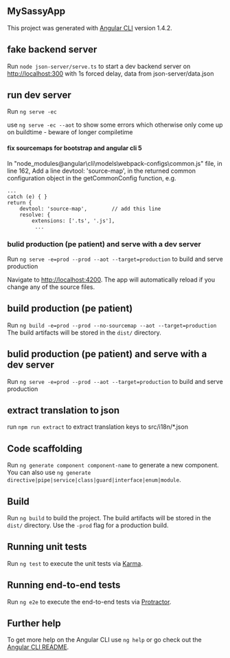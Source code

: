 ## MySassyApp
This project was generated with [Angular CLI](https://github.com/angular/angular-cli) version 1.4.2.

## fake backend server
Run `node json-server/serve.ts` to start a dev backend server on [http://localhost:300](http://localhost:300) with 1s forced delay,
data from json-server/data.json 

## run dev server
Run `ng serve -ec`

use `ng serve -ec --aot` to show some errors which otherwise only come up on buildtime - beware of longer compiletime
#### fix sourcemaps for bootstrap and angular cli 5
In "node_modules@angular\cli\models\webpack-configs\common.js" file, in line 162, Add a line devtool: 'source-map', in the returned common configuration object in the getCommonConfig function, e.g.

    ...
    catch (e) { }
    return {
        devtool: 'source-map',        // add this line
        resolve: {
            extensions: ['.ts', '.js'],
             ...  

### bulid production (pe patient) and serve with a dev server
Run `ng serve -e=prod --prod --aot --target=production` to build and serve production

Navigate to [http://localhost:4200](http://localhost:4200/).
The app will automatically reload if you change any of the source files.

## build production (pe patient)
Run `ng build -e=prod --prod --no-sourcemap --aot --target=production`
The build artifacts will be stored in the `dist/` directory.

## bulid production (pe patient) and serve with a dev server
Run `ng serve -e=prod --prod --aot --target=production` to build and serve production

## extract translation to json
run `npm run extract` to extract translation keys to src/i18n/*.json 


## Code scaffolding

Run `ng generate component component-name` to generate a new component. You can also use `ng generate directive|pipe|service|class|guard|interface|enum|module`.

## Build

Run `ng build` to build the project. The build artifacts will be stored in the `dist/` directory. Use the `-prod` flag for a production build.

## Running unit tests

Run `ng test` to execute the unit tests via [Karma](https://karma-runner.github.io).

## Running end-to-end tests

Run `ng e2e` to execute the end-to-end tests via [Protractor](http://www.protractortest.org/).

## Further help

To get more help on the Angular CLI use `ng help` or go check out the [Angular CLI README](https://github.com/angular/angular-cli/blob/master/README.md).
